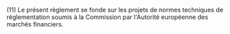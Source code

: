 (11) Le présent règlement se fonde sur les projets de normes techniques de réglementation soumis à la Commission par l'Autorité européenne des marchés financiers.